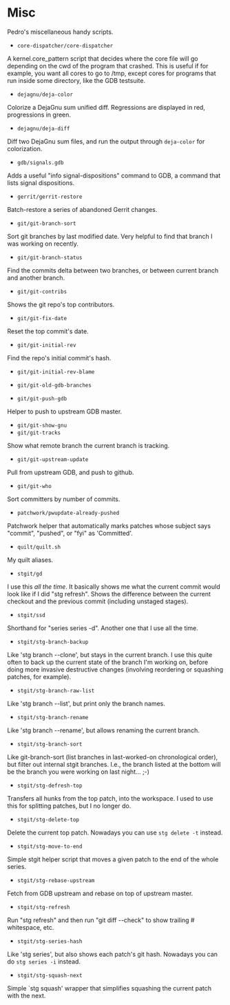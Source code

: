 # Misc

Pedro's miscellaneous handy scripts.

- ```core-dispatcher/core-dispatcher```

A kernel.core_pattern script that decides where the core file will go
depending on the cwd of the program that crashed.  This is useful if
for example, you want all cores to go to /tmp, except cores for
programs that run inside some directory, like the GDB testsuite.

- ```dejagnu/deja-color```

Colorize a DejaGnu sum unified diff.  Regressions are displayed in
red, progressions in green.

- ```dejagnu/deja-diff```

Diff two DejaGnu sum files, and run the output through
```deja-color``` for colorization.

- ```gdb/signals.gdb```

Adds a useful "info signal-dispositions" command to GDB, a command
that lists signal dispositions.

- ```gerrit/gerrit-restore```

Batch-restore a series of abandoned Gerrit changes.

- ```git/git-branch-sort```

Sort git branches by last modified date.  Very helpful to find that
branch I was working on recently.

- ```git/git-branch-status```

Find the commits delta between two branches, or between current branch
and another branch.

- ```git/git-contribs```

Shows the git repo's top contributors.

- ```git/git-fix-date```

Reset the top commit's date.

- ```git/git-initial-rev```

Find the repo's initial commit's hash.

- ```git/git-initial-rev-blame```

- ```git/git-old-gdb-branches```

- ```git/git-push-gdb```

Helper to push to upstream GDB master.

- ```git/git-show-gnu```
- ```git/git-tracks```

Show what remote branch the current branch is tracking.

- ```git/git-upstream-update```

Pull from upstream GDB, and push to github.

- ```git/git-who```

Sort committers by number of commits.

- ```patchwork/pwupdate-already-pushed```

Patchwork helper that automatically marks patches whose subject says
"commit", "pushed", or "fyi" as 'Committed'.

- ```quilt/quilt.sh```

My quilt aliases.

- ```stgit/gd```

I use this _all the time_.  It basically shows me what the current
commit would look like if I did "stg refresh".  Shows the difference
between the current checkout and the previous commit (including
unstaged stages).

- ```stgit/ssd```

Shorthand for "series series -d".  Another one that I use all the
time.

- ```stgit/stg-branch-backup```

Like 'stg branch --clone', but stays in the current branch.  I use
this quite often to back up the current state of the branch I'm
working on, before doing more invasive destructive changes (involving
reordering or squashing patches, for example).

- ```stgit/stg-branch-raw-list```

Like 'stg branch --list', but print only the branch names.

- ```stgit/stg-branch-rename```

Like 'stg branch --rename', but allows renaming the current branch.

- ```stgit/stg-branch-sort```

Like git-branch-sort (list branches in last-worked-on chronological
order), but filter out internal stgit branches.  I.e., the branch
listed at the bottom will be the branch you were working on last
night... ;-)

- ```stgit/stg-defresh-top```

Transfers all hunks from the top patch, into the workspace.  I used to
use this for splitting patches, but I no longer do.

- ```stgit/stg-delete-top```

Delete the current top patch.  Nowadays you can use ```stg delete
-t``` instead.

- ```stgit/stg-move-to-end```

Simple stgit helper script that moves a given patch to the end of the
whole series.

- ```stgit/stg-rebase-upstream```

Fetch from GDB upstream and rebase on top of upstream master.

- ```stgit/stg-refresh```

Run "stg refresh" and then run "git diff --check" to show trailing #
whitespace, etc.

- ```stgit/stg-series-hash```

Like 'stg series', but also shows each patch's git hash.  Nowadays you
can do ```stg series -i``` instead.

- ```stgit/stg-squash-next```

Simple `stg squash' wrapper that simplifies squashing the current
patch with the next.
